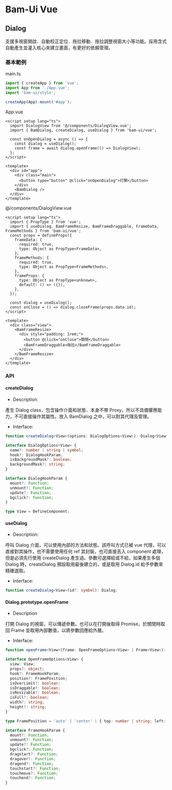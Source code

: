 # Bam-Ui Vue

## Dialog

支援多視窗開啟．自動校正定位．拖拉移動．拖拉調整視窗大小等功能。採用含式自動產生並灌入核心來建立畫面，有更好的依賴管理。

### 基本範例

main.ts

```ts
import { createApp } from 'vue';
import App from './App.vue';
import 'bam-ui/style';

createApp(App).mount('#app');
```

App.vue

```vue
<script setup lang="ts">
  import DialogView from '@/components/DialogView.vue';
  import { BamDialog, createDialog, useDialog } from 'bam-ui/vue';

  const onOpenDialog = async () => {
    const dialog = useDialog();
    const frame = await dialog.openFrame(() => DialogView);
  };
</script>

<template>
  <div id="app">
    <div class="main">
      <button type="button" @click="onOpenDialog">打開</button>
    </div>
    <BamDialog />
  </div>
</template>
```

@/components/DialogView.vue

```vue
<script setup lang="ts">
  import { PropType } from 'vue';
  import { useDialog, BamFrameResize, BamFrameDraggable, FrameData, FrameMethods } from 'bam-ui/vue';
  const props = defineProps({
    frameData: {
      required: true,
      type: Object as PropType<FrameData>,
    },
    frameMethods: {
      required: true,
      type: Object as PropType<FrameMethods>,
    },
    frameProps: {
      type: Object as PropType<unknown>,
      default: () => ({}),
    },
  });

  const dialog = useDialog();
  const onClose = () => dialog.closeFrame(props.data.id);
</script>

<template>
  <div class="view">
    <BamFrameResize>
      <div style="padding: 1rem;">
        <button @click="onClose">關閉</button>
        <BamFrameDraggable>拖拉</BamFrameDraggable>
      </div>
    </BamFrameResize>
  </div>
</template>
```

### API

#### createDialog

- Description

產生 Dialog class，包含操作介面和狀態．本身不帶 Proxy，所以不具備響應能力，不可直接操作其屬性。放入 BamDialog 之中，可以對其代理及管理。

- Interface:

```ts
function createDialog<View>(options: DialogOptions<View>): Dialog<View>;

interface DialogOptions<View> {
  name?: number | string | symbol;
  hook?: DialogHookParam;
  isBackgroundMask?: boolean;
  backgroundMask?: string;
}

interface DialogHookParam {
  mount?: Function;
  unmount?: Function;
  update?: Function;
  bgclick?: Function;
}

type View = DefineComponent;
```

#### useDialog

- Description:

呼叫 Dialog 介面，可以使用內部的方法和狀態。該呼叫方式已被 vue 代理，可以直接對其操作，也不需要使用任何 ref 其封裝，也可直接丟入 component 處理，但是必須先行使用 createDialog 產生過。參數可選擇給或不給，如果產生多個 Dialog 時，createDialog 預設取用最後建立的，或是取用 Dialog.id 給予參數來精確選取。

- Interface:

```ts
function createDialog<View>(id?: symbol): Dialog;
```

#### Dialog.prototype.openFrame

- Description

打開 Dialog 的視窗，可以傳遞參數。也可以在打開後取得 Promise，於關閉時取回 Frame 並取用內部數值，以將參數回應給外層。

- Interface:

```ts
function openFrame<View>(frame: OpenFrameOptions<View> | Frame<View>): Promise<Frame<View>>;

interface OpenFrameOptions<View> {
  view: View;
  props?: object;
  hook?: FrameHookParam;
  position?: FramePosition;
  isOverLimit?: boolean;
  isDraggable?: boolean;
  isResizable?: boolean;
  isFull?: boolean;
  width?: string;
  height?: string;
}

type FramePosition = 'auto' | 'center' | { top: number | string; left: number | string };

interface FrameHookParam {
  mount?: Function;
  unmount?: Function;
  update?: Function;
  bgclick?: Function;
  dragstart?: Function;
  dragover?: Function;
  dragend?: Function;
  touchstart?: Function;
  touchmove?: Function;
  touchend?: Function;
}
```
